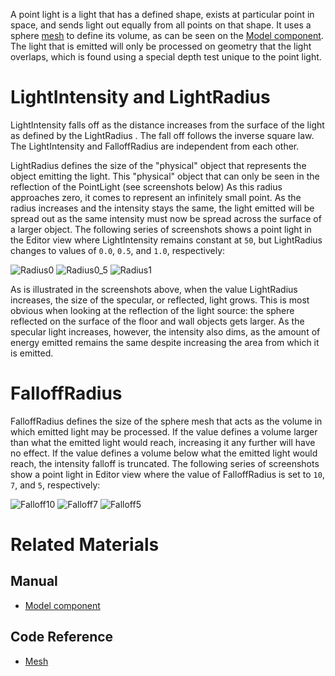 A point light is a light that has a defined shape, exists at particular point in space, and sends light out equally from all points on that shape. It uses a sphere [mesh](https://github.com/zeroengineteam/ZeroDocs/blob/master/code_reference/class_reference/mesh.markdown) to define its volume, as can be seen on the [Model component](https://github.com/zeroengineteam/ZeroDocs/blob/master/zero_editor_documentation/zeromanual/graphics/models/model_component.markdown). The light that is emitted will only be processed on geometry that the light overlaps, which is found using a special depth test unique to the point light.

 # LightIntensity and LightRadius

LightIntensity  falls off as the distance increases from the surface of the light as defined by the LightRadius . The fall off follows the inverse square law. The LightIntensity  and FalloffRadius  are independent from each other. 

LightRadius  defines the size of the "physical" object that represents the object emitting the light. This "physical" object that can only be seen in the reflection of the PointLight (see screenshots below) As this radius approaches zero, it comes to represent an infinitely small point. As the radius increases and the intensity stays the same, the light emitted will be spread out as the same intensity must now be spread across the surface of a larger object. The following series of screenshots shows a point light in the Editor view where LightIntensity  remains constant at `50`, but LightRadius  changes to values of  `0.0`, `0.5`, and `1.0`, respectively:



![Radius0](https://media.githubusercontent.com/media/zeroengineteam/ZeroFiles/master/doc_files/46605.png) ![Radius0_5](https://media.githubusercontent.com/media/zeroengineteam/ZeroFiles/master/doc_files/46613.png) ![Radius1](https://media.githubusercontent.com/media/zeroengineteam/ZeroFiles/master/doc_files/46609.png)


As is illustrated in the screenshots above, when the value LightRadius  increases, the size of the specular, or reflected, light grows. This is most obvious when looking at the reflection of the light source: the sphere reflected on the surface of the floor and wall objects gets larger. As the specular light increases, however, the intensity also dims, as the amount of energy emitted remains the same despite increasing the area from which it is emitted.

 # FalloffRadius

FalloffRadius  defines the size of the sphere mesh that acts as the volume in which emitted light may be processed. If the value defines a volume larger than what the emitted light would reach, increasing it any further will have no effect. If the value defines a volume below what the emitted light would reach, the intensity falloff is truncated. The following series of screenshots show a point light in Editor view where the value of FalloffRadius  is set to `10`, `7`, and `5`, respectively:



![Falloff10](https://media.githubusercontent.com/media/zeroengineteam/ZeroFiles/master/doc_files/46617.png) ![Falloff7](https://media.githubusercontent.com/media/zeroengineteam/ZeroFiles/master/doc_files/46619.png) ![Falloff5](https://media.githubusercontent.com/media/zeroengineteam/ZeroFiles/master/doc_files/46623.png)


 # Related Materials
 ## Manual
- [Model component](https://github.com/zeroengineteam/ZeroDocs/blob/master/zero_editor_documentation/zeromanual/graphics/models/model_component.markdown)

 ## Code Reference
- [Mesh](https://github.com/zeroengineteam/ZeroDocs/blob/master/code_reference/class_reference/mesh.markdown) 

 